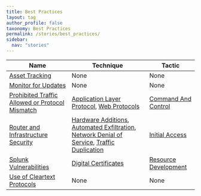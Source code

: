 ```yaml
---
title: Best Practices
layout: tag
author_profile: false
taxonomy: Best Practices
permalink: /stories/best_practices/
sidebar:
  nav: "stories"
---
```


| Name        | Technique   | Tactic       |
| ----------- | ----------- |--------------|
| [Asset Tracking]() | None | None |
| [Monitor for Updates]() | None | None |
| [Prohibited Traffic Allowed or Protocol Mismatch](/stories/prohibited_traffic_allowed_or_protocol_mismatch/) | [Application Layer Protocol](/tags/#application-layer-protocol), [Web Protocols](/tags/#web-protocols) | [Command And Control](/tags/#command-and-control) |
| [Router and Infrastructure Security](/stories/router_and_infrastructure_security/) | [Hardware Additions](/tags/#hardware-additions), [Automated Exfiltration](/tags/#automated-exfiltration), [Network Denial of Service](/tags/#network-denial-of-service), [Traffic Duplication](/tags/#traffic-duplication) | [Initial Access](/tags/#initial-access) |
| [Splunk Vulnerabilities](/stories/splunk_vulnerabilities/) | [Digital Certificates](/tags/#digital-certificates) | [Resource Development](/tags/#resource-development) |
| [Use of Cleartext Protocols]() | None | None |